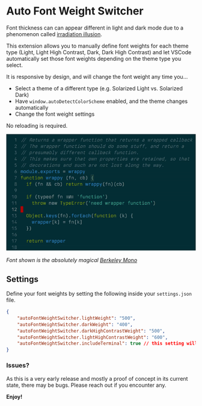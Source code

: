 # Auto Font Weight Switcher

Font thickness can can appear different in light and dark mode due to a phenomenon called [irradiation illusion](https://signbrad.com/2016/10/02/why-white-looks-bigger-than-black-the-irradiation-illusion/).

This extension allows you to manually define font weights for each theme type (Light, Light High Contrast, Dark, Dark High Contrast) and let VSCode automatically set those font weights depending on the theme type you select.

It is responsive by design, and will change the font weight any time you...

- Select a theme of a different type (e.g. Solarized Light vs. Solarized Dark)
- Have `window.autoDetectColorScheme` enabled, and the theme changes automatically
- Change the font weight settings

No reloading is required.

![An animation showing the font weights changing when going from dark to light mode](/demo.gif)

_Font shown is the absolutely magical [Berkeley Mono](https://usgraphics.com/products/berkeley-mono)_

## Settings

Define your font weights by setting the following inside your `settings.json` file.

```json
{
	"autoFontWeightSwitcher.lightWeight": "500",
	"autoFontWeightSwitcher.darkWeight": "400",
	"autoFontWeightSwitcher.darkHighContrastWeight": "500",
	"autoFontWeightSwitcher.lightHighContrastWeight": "600",
	"autoFontWeightSwitcher.includeTerminal": true // this setting will also change the font weight of your terminal
}
```

### Issues?

As this is a very early release and mostly a proof of concept in its current state, there may be bugs. Please reach out if you encounter any.

**Enjoy!**
